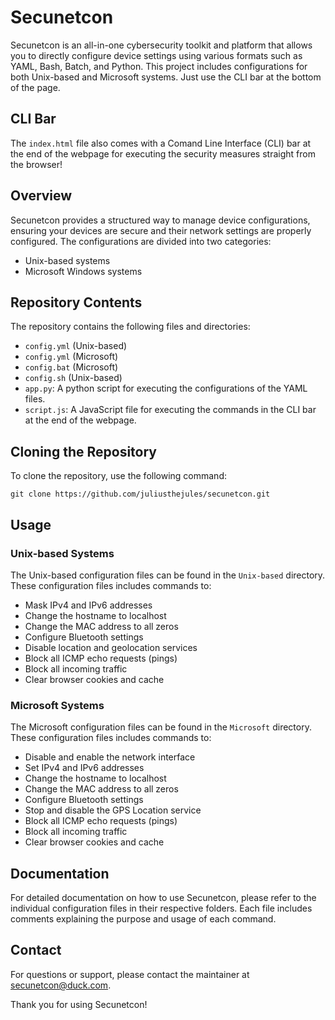 # Secunetcon

Secunetcon is an all-in-one cybersecurity toolkit and platform that allows you to directly configure device settings using various formats such as YAML, Bash, Batch, and Python. This project includes configurations for both Unix-based and Microsoft systems. Just use the CLI bar at the bottom of the page.

## CLI Bar

The `index.html` file also comes with a Comand Line Interface (CLI) bar at the end of the webpage for executing the security measures straight from the browser!

## Overview

Secunetcon provides a structured way to manage device configurations, ensuring your devices are secure and their network settings are properly configured. The configurations are divided into two categories:
- Unix-based systems
- Microsoft Windows systems

## Repository Contents

The repository contains the following files and directories:

- `config.yml` (Unix-based)
- `config.yml` (Microsoft)
- `config.bat` (Microsoft)
- `config.sh` (Unix-based)
- `app.py`: A python script for executing the configurations of the YAML files.
- `script.js`: A JavaScript file for executing the commands in the CLI bar at the end of the webpage.
  
## Cloning the Repository

To clone the repository, use the following command:

    git clone https://github.com/juliusthejules/secunetcon.git

## Usage

### Unix-based Systems

The Unix-based configuration files can be found in the `Unix-based` directory. These configuration files includes commands to:

- Mask IPv4 and IPv6 addresses
- Change the hostname to localhost
- Change the MAC address to all zeros
- Configure Bluetooth settings
- Disable location and geolocation services
- Block all ICMP echo requests (pings)
- Block all incoming traffic
- Clear browser cookies and cache

### Microsoft Systems

The Microsoft configuration files can be found in the `Microsoft` directory. These configuration files includes commands to:

- Disable and enable the network interface
- Set IPv4 and IPv6 addresses
- Change the hostname to localhost
- Change the MAC address to all zeros
- Configure Bluetooth settings
- Stop and disable the GPS Location service
- Block all ICMP echo requests (pings)
- Block all incoming traffic
- Clear browser cookies and cache

## Documentation

For detailed documentation on how to use Secunetcon, please refer to the individual configuration files in their respective folders. Each file includes comments explaining the purpose and usage of each command.

## Contact

For questions or support, please contact the maintainer at [secunetcon@duck.com](mailto:secunetcon@duck.com?subject=Secunetcon).

Thank you for using Secunetcon!
